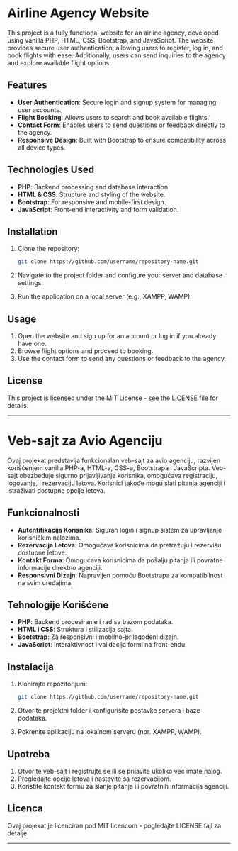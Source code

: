
# Airline Agency Website

This project is a fully functional website for an airline agency, developed using vanilla PHP, HTML, CSS, Bootstrap, and JavaScript. The website provides secure user authentication, allowing users to register, log in, and book flights with ease. Additionally, users can send inquiries to the agency and explore available flight options.

## Features

- **User Authentication**: Secure login and signup system for managing user accounts.
- **Flight Booking**: Allows users to search and book available flights.
- **Contact Form**: Enables users to send questions or feedback directly to the agency.
- **Responsive Design**: Built with Bootstrap to ensure compatibility across all device types.
  
## Technologies Used

- **PHP**: Backend processing and database interaction.
- **HTML & CSS**: Structure and styling of the website.
- **Bootstrap**: For responsive and mobile-first design.
- **JavaScript**: Front-end interactivity and form validation.

## Installation

1. Clone the repository:  
   ```bash
   git clone https://github.com/username/repository-name.git
   ```

2. Navigate to the project folder and configure your server and database settings.

3. Run the application on a local server (e.g., XAMPP, WAMP).

## Usage

1. Open the website and sign up for an account or log in if you already have one.
2. Browse flight options and proceed to booking.
3. Use the contact form to send any questions or feedback to the agency.

## License

This project is licensed under the MIT License - see the LICENSE file for details.

---

# Veb-sajt za Avio Agenciju

Ovaj projekat predstavlja funkcionalan veb-sajt za avio agenciju, razvijen korišćenjem vanilla PHP-a, HTML-a, CSS-a, Bootstrapa i JavaScripta. Veb-sajt obezbeđuje sigurno prijavljivanje korisnika, omogućava registraciju, logovanje, i rezervaciju letova. Korisnici takođe mogu slati pitanja agenciji i istraživati dostupne opcije letova.

## Funkcionalnosti

- **Autentifikacija Korisnika**: Siguran login i signup sistem za upravljanje korisničkim nalozima.
- **Rezervacija Letova**: Omogućava korisnicima da pretražuju i rezervišu dostupne letove.
- **Kontakt Forma**: Omogućava korisnicima da pošalju pitanja ili povratne informacije direktno agenciji.
- **Responsivni Dizajn**: Napravljen pomoću Bootstrapa za kompatibilnost na svim uređajima.

## Tehnologije Korišćene

- **PHP**: Backend procesiranje i rad sa bazom podataka.
- **HTML i CSS**: Struktura i stilizacija sajta.
- **Bootstrap**: Za responsivni i mobilno-prilagođeni dizajn.
- **JavaScript**: Interaktivnost i validacija formi na front-endu.

## Instalacija

1. Klonirajte repozitorijum:  
   ```bash
   git clone https://github.com/username/repository-name.git
   ```

2. Otvorite projektni folder i konfigurišite postavke servera i baze podataka.

3. Pokrenite aplikaciju na lokalnom serveru (npr. XAMPP, WAMP).

## Upotreba

1. Otvorite veb-sajt i registrujte se ili se prijavite ukoliko već imate nalog.
2. Pregledajte opcije letova i nastavite sa rezervacijom.
3. Koristite kontakt formu za slanje pitanja ili povratnih informacija agenciji.

## Licenca

Ovaj projekat je licenciran pod MIT licencom - pogledajte LICENSE fajl za detalje.

---
